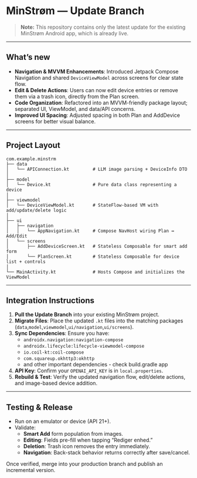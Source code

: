 # MinStrøm — Update Branch

> **Note:** This repository contains only the latest update for the existing MinStrøm Android app, which is already live.

---

## What’s new

- **Navigation & MVVM Enhancements**: Introduced Jetpack Compose Navigation and shared `DeviceViewModel` across screens for clear state flow.
- **Edit & Delete Actions**: Users can now edit device entries or remove them via a trash icon, directly from the Plan screen.
- **Code Organization**: Refactored into an MVVM-friendly package layout; separated UI, ViewModel, and data/API concerns.
- **Improved UI Spacing**: Adjusted spacing in both Plan and AddDevice screens for better visual balance.

---

## Project Layout

```
com.example.minstrm
├── data
│   └── APIConnection.kt         # LLM image parsing + DeviceInfo DTO
│
├── model
│   └── Device.kt                # Pure data class representing a device
│
├── viewmodel
│   └── DeviceViewModel.kt       # StateFlow-based VM with add/update/delete logic
│
├── ui
│   ├── navigation
│   │   └── AppNavigation.kt     # Compose NavHost wiring Plan ↔ Add/Edit
│   └── screens
│       ├── AddDeviceScreen.kt   # Stateless Composable for smart add form
│       └── PlanScreen.kt        # Stateless Composable for device list + controls
│
└── MainActivity.kt              # Hosts Compose and initializes the ViewModel
```  

---

## Integration Instructions

1. **Pull the Update Branch** into your existing MinStrøm project.  
2. **Migrate Files**: Place the updated `.kt` files into the matching packages (`data`,`model`,`viewmodel`,`ui/navigation`,`ui/screens`).  
3. **Sync Dependencies**: Ensure you have:
   - `androidx.navigation:navigation-compose`
   - `androidx.lifecycle:lifecycle-viewmodel-compose`
   - `io.coil-kt:coil-compose`
   - `com.squareup.okhttp3:okhttp`
   - and other important dependencies - check build.gradle app  
4. **API Key**: Confirm your `OPENAI_API_KEY` is in `local.properties`.  
5. **Rebuild & Test**: Verify the updated navigation flow, edit/delete actions, and image-based device addition.

---

## Testing & Release

- Run on an emulator or device (API 21+).  
- Validate:
  - **Smart Add** form population from images.  
  - **Editing**: Fields pre-fill when tapping “Rediger enhed.”  
  - **Deletion**: Trash icon removes the entry immediately.  
  - **Navigation**: Back-stack behavior returns correctly after save/cancel.

Once verified, merge into your production branch and publish an incremental version.


